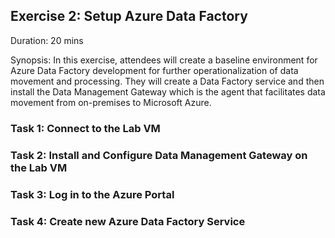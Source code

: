 ## Exercise 2: Setup Azure Data Factory

Duration: 20 mins

Synopsis: In this exercise, attendees will create a baseline environment for Azure Data Factory development for further operationalization of data movement and processing. They will create a Data Factory service and then install the Data Management Gateway which is the agent that facilitates data movement from on-premises to Microsoft Azure.

### Task 1: Connect to the Lab VM

### Task 2: Install and Configure Data Management Gateway on the Lab VM

### Task 3: Log in to the Azure Portal

### Task 4: Create new Azure Data Factory Service
